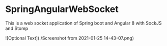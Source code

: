 # SpringAngularWebSocket
This is a web socket application of Spring boot and Angular 8 with SockJS and Stomp

![Optional Text](./Screenshot from 2021-01-25 14-43-07.png)